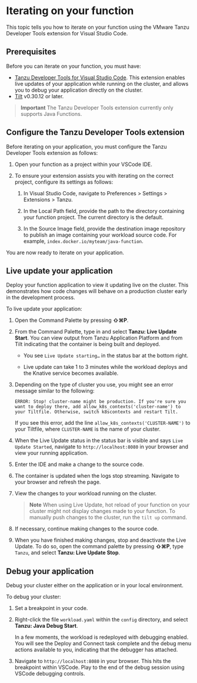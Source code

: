 # Iterating on your function

This topic tells you how to iterate on your function using the
VMware Tanzu Developer Tools extension for Visual Studio Code.

## <a id="prereqs"></a> Prerequisites

Before you can iterate on your function, you must have:

- [Tanzu Developer Tools for Visual Studio Code](../vscode-extension/install.md). This extension enables live updates of your application while running on the cluster, and allows you to debug your application directly on the cluster.
- [Tilt](https://docs.tilt.dev/install.html) v0.30.12 or later.

> **Important** The Tanzu Developer Tools extension currently only supports Java Functions.
## <a id="configuration"></a> Configure the Tanzu Developer Tools extension

Before iterating on your application, you must configure the Tanzu Developer Tools extension as follows:

1. Open your function as a project within your VSCode IDE.

2. To ensure your extension assists you with iterating on the correct project,
configure its settings as follows:

    1. In Visual Studio Code, navigate to Preferences > Settings > Extensions > Tanzu.

    1. In the Local Path field, provide the path to the directory containing your function project.
    The current directory is the default.

    1. In the Source Image field, provide the destination image repository to publish
    an image containing your workload source code. For example, `index.docker.io/myteam/java-function`.

You are now ready to iterate on your application.

## <a id="live-update"></a> Live update your application

Deploy your function application to view it updating live on the cluster.
This demonstrates how code changes will behave on a production cluster early in the development process.

To live update your application:

1. Open the Command Palette by pressing **⇧⌘P**.

1. From the Command Palette, type in and select **Tanzu: Live Update Start**.
You can view output from Tanzu Application Platform and from Tilt indicating that
the container is being built and deployed.

    - You see `Live Update starting…` in the status bar at the bottom right.

    - Live update can take 1 to 3 minutes while the workload deploys and the Knative service
    becomes available.

1. Depending on the type of cluster you use, you might see an error message similar to the following:

    `ERROR: Stop! cluster-name might be production. If you're sure you want to deploy there,
    add allow_k8s_contexts('cluster-name') to your Tiltfile. Otherwise, switch k8scontexts
    and restart Tilt.`

    If you see this error, add the line `allow_k8s_contexts('CLUSTER-NAME')` to your Tiltfile,
    where `CLUSTER-NAME` is the name of your cluster.

1. When the Live Update status in the status bar is visible and says
`Live Update Started`, navigate to `http://localhost:8080` in your browser
and view your running application.

1. Enter the IDE and make a change to the source code.

1. The container is updated when the logs stop streaming. Navigate to your browser and refresh the page.

1. View the changes to your workload running on the cluster.

    > **Note** When using Live Update, hot reload of your function on your cluster might not
    > display changes made to your function.
    > To manually push changes to the cluster, run the `tilt up` command.

1. If necessary, continue making changes to the source code.

1. When you have finished making changes, stop and deactivate the Live Update.
To do so, open the command palette by pressing **⇧⌘P**, type `Tanzu`, and select **Tanzu: Live Update Stop**.

## <a id="debug-app"></a> Debug your application

Debug your cluster either on the application or in your local environment.

To debug your cluster:

1. Set a breakpoint in your code.

1. Right-click the file `workload.yaml` within the `config` directory, and select **Tanzu: Java Debug Start**.

    In a few moments, the workload is redeployed with debugging enabled.
    You will see the Deploy and Connect task complete and the debug menu actions
    available to you, indicating that the debugger has attached.

1. Navigate to `http://localhost:8080` in your browser. This hits the breakpoint within VSCode.
Play to the end of the debug session using VSCode debugging controls.

